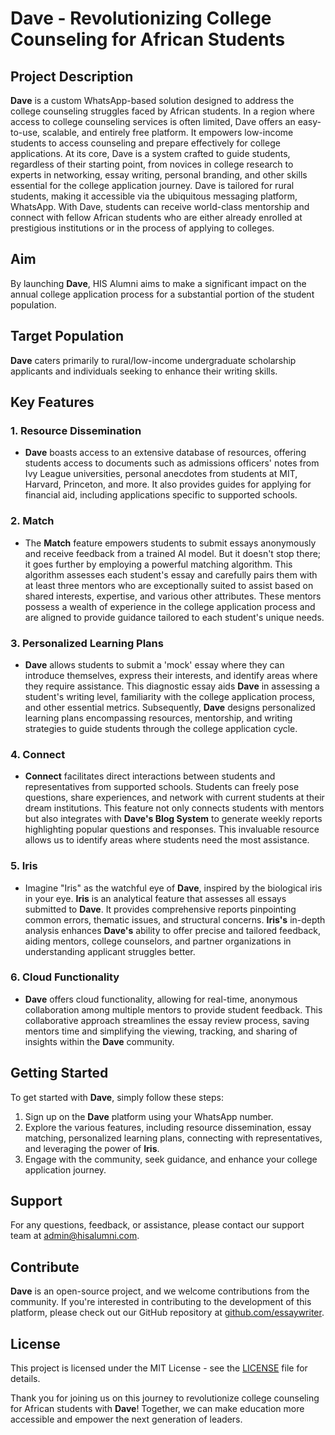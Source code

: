 # Dave - Revolutionizing College Counseling for African Students

## Project Description

**Dave** is a custom WhatsApp-based solution designed to address the college counseling struggles faced by African students. In a region where access to college counseling services is often limited, Dave offers an easy-to-use, scalable, and entirely free platform. It empowers low-income students to access counseling and prepare effectively for college applications. At its core, Dave is a system crafted to guide students, regardless of their starting point, from novices in college research to experts in networking, essay writing, personal branding, and other skills essential for the college application journey. Dave is tailored for rural students, making it accessible via the ubiquitous messaging platform, WhatsApp. With Dave, students can receive world-class mentorship and connect with fellow African students who are either already enrolled at prestigious institutions or in the process of applying to colleges.

## Aim

By launching **Dave**, HIS Alumni aims to make a significant impact on the annual college application process for a substantial portion of the student population.

## Target Population

**Dave** caters primarily to rural/low-income undergraduate scholarship applicants and individuals seeking to enhance their writing skills.

## Key Features

### 1. Resource Dissemination
   - **Dave** boasts access to an extensive database of resources, offering students access to documents such as admissions officers' notes from Ivy League universities, personal anecdotes from students at MIT, Harvard, Princeton, and more. It also provides guides for applying for financial aid, including applications specific to supported schools.

### 2. Match
   - The **Match** feature empowers students to submit essays anonymously and receive feedback from a trained AI model. But it doesn't stop there; it goes further by employing a powerful matching algorithm. This algorithm assesses each student's essay and carefully pairs them with at least three mentors who are exceptionally suited to assist based on shared interests, expertise, and various other attributes. These mentors possess a wealth of experience in the college application process and are aligned to provide guidance tailored to each student's unique needs.

### 3. Personalized Learning Plans
   - **Dave** allows students to submit a 'mock' essay where they can introduce themselves, express their interests, and identify areas where they require assistance. This diagnostic essay aids **Dave** in assessing a student's writing level, familiarity with the college application process, and other essential metrics. Subsequently, **Dave** designs personalized learning plans encompassing resources, mentorship, and writing strategies to guide students through the college application cycle.

### 4. Connect
   - **Connect** facilitates direct interactions between students and representatives from supported schools. Students can freely pose questions, share experiences, and network with current students at their dream institutions. This feature not only connects students with mentors but also integrates with **Dave's Blog System** to generate weekly reports highlighting popular questions and responses. This invaluable resource allows us to identify areas where students need the most assistance.

### 5. Iris
   - Imagine "Iris" as the watchful eye of **Dave**, inspired by the biological iris in your eye. **Iris** is an analytical feature that assesses all essays submitted to **Dave**. It provides comprehensive reports pinpointing common errors, thematic issues, and structural concerns. **Iris's** in-depth analysis enhances **Dave's** ability to offer precise and tailored feedback, aiding mentors, college counselors, and partner organizations in understanding applicant struggles better.

### 6. Cloud Functionality
   - **Dave** offers cloud functionality, allowing for real-time, anonymous collaboration among multiple mentors to provide student feedback. This collaborative approach streamlines the essay review process, saving mentors time and simplifying the viewing, tracking, and sharing of insights within the **Dave** community.

## Getting Started

To get started with **Dave**, simply follow these steps:

1. Sign up on the **Dave** platform using your WhatsApp number.
2. Explore the various features, including resource dissemination, essay matching, personalized learning plans, connecting with representatives, and leveraging the power of **Iris**.
3. Engage with the community, seek guidance, and enhance your college application journey.

## Support

For any questions, feedback, or assistance, please contact our support team at admin@hisalumni.com.

## Contribute

**Dave** is an open-source project, and we welcome contributions from the community. If you're interested in contributing to the development of this platform, please check out our GitHub repository at [github.com/essaywriter](https://github.com/essaywriter).

## License

This project is licensed under the MIT License - see the [LICENSE](LICENSE) file for details.

Thank you for joining us on this journey to revolutionize college counseling for African students with **Dave**! Together, we can make education more accessible and empower the next generation of leaders.
